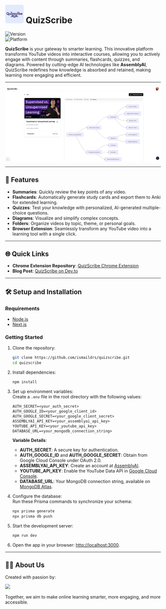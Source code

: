 # <img src="public/logo.png" alt="QuizScribe Logo" width="60" height="60"/> QuizScribe  
![Version](https://img.shields.io/badge/Version-1.0-blue)  
![Platform](https://img.shields.io/badge/Platform-Web%20%26%20Extension-green)

**QuizScribe** is your gateway to smarter learning. This innovative platform transforms YouTube videos into interactive courses, allowing you to actively engage with content through summaries, flashcards, quizzes, and diagrams. Powered by cutting-edge AI technologies like **AssemblyAI**, QuizScribe redefines how knowledge is absorbed and retained, making learning more engaging and efficient.

---
![QuizScribe Preview](public/quizscribe-preview.png)

---
## 🚀 **Features**
- **Summaries**: Quickly review the key points of any video.
- **Flashcards**: Automatically generate study cards and export them to Anki for extended learning.  
- **Quizzes**: Test your knowledge with personalized, AI-generated multiple-choice questions.  
- **Diagrams**: Visualize and simplify complex concepts.  
- **Folders**: Organize videos by topic, theme, or personal goals.  
- **Browser Extension**: Seamlessly transform any YouTube video into a learning tool with a single click.

---
## 🌐 **Quick Links**
- **Chrome Extension Repository**: [QuizScribe Chrome Extension](https://github.com/ismaildrs/quizscribe-extension)  
- **Blog Post**: [QuizScribe on Dev.to](https://dev.to/ismail_drissi_32520264908/quizscribe-turning-youtube-videos-into-interactive-learning-tools-4l7g)

---
## 🛠️ **Setup and Installation**
### Requirements
- [Node.js](https://nodejs.org/en/)  
- [Next.js](https://nextjs.org/)

### Getting Started
1. Clone the repository:  
   ```bash
   git clone https://github.com/ismaildrs/quizscribe.git
   cd quizscribe
   ```
2. Install dependencies:  
   ```bash
   npm install
   ```
3. Set up environment variables:  
   Create a `.env` file in the root directory with the following values:  
   ```
   AUTH_SECRET=<your_auth_secret>
   AUTH_GOOGLE_ID=<your_google_client_id>
   AUTH_GOOGLE_SECRET=<your_google_client_secret>
   ASSEMBLYAI_API_KEY=<your_assemblyai_api_key>
   YOUTUBE_API_KEY=<your_youtube_api_key>
   DATABASE_URL=<your_mongodb_connection_string>
   ```
   **Variable Details**:
   - **AUTH_SECRET**: A secure key for authentication.
   - **AUTH_GOOGLE_ID** and **AUTH_GOOGLE_SECRET**: Obtain from Google Cloud Console under OAuth 2.0.
   - **ASSEMBLYAI_API_KEY**: Create an account at [AssemblyAI](https://www.assemblyai.com/).
   - **YOUTUBE_API_KEY**: Enable the YouTube Data API in [Google Cloud Console](https://console.cloud.google.com/).
   - **DATABASE_URL**: Your MongoDB connection string, available on [MongoDB Atlas](https://www.mongodb.com/atlas/database).

4. Configure the database:  
   Run these Prisma commands to synchronize your schema:  
   ```bash
   npx prisma generate
   npx prisma db push
   ```
5. Start the development server:  
   ```bash
   npm run dev
   ```
6. Open the app in your browser: [http://localhost:3000](http://localhost:3000).

---
## 🧑‍💻 **About Us**
Created with passion by:  

<a href="https://github.com/ismaildrs/quizscribe/graphs/contributors">
  <img src="https://contrib.rocks/image?repo=ismaildrs/quizscribe" />
</a>

Together, we aim to make online learning smarter, more engaging, and more accessible.
